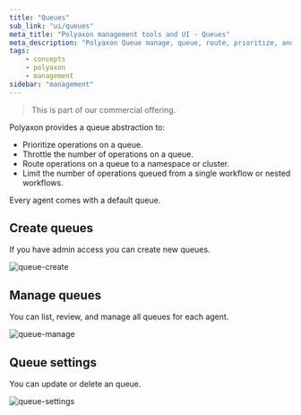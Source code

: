 ```yaml
---
title: "Queues"
sub_link: "ui/queues"
meta_title: "Polyaxon management tools and UI - Queues"
meta_description: "Polyaxon Queue manage, queue, route, prioritize, and throttle operations."
tags:
    - concepts
    - polyaxon
    - management
sidebar: "management"
---
```


<blockquote class="commercial">This is part of our commercial offering.</blockquote>

Polyaxon provides a queue abstraction to:
  * Prioritize operations on a queue.
  * Throttle the number of operations on a queue.
  * Route operations on a queue to a namespace or cluster.
  * Limit the number of operations queued from a single workflow or nested workflows.


Every agent comes with a default queue.

## Create queues

If you have admin access you can create new queues.

![queue-create](../../../../content/images/dashboard/queues/create.png)


## Manage queues

You can list, review, and manage all queues for each agent.

![queue-manage](../../../../content/images/dashboard/queues/manage.png)

## Queue settings

You can update or delete an queue.

![queue-settings](../../../../content/images/dashboard/queues/settings.png)
